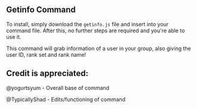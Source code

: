 ## Getinfo Command

To install, simply download the ``getinfo.js`` file and insert into your command file. After this, no further steps are required and you're able to use it.

This command will grab information of a user in your group, also giving the user ID, rank set and rank name!

## Credit is appreciated:
@yogurtsyum - Overall base of command

@TypicallyShad - Edits/functioning of command
